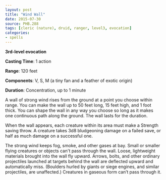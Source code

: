 ```yaml
---
layout: post
title: "Wind Wall"
date: 2015-07-30
source: PHB.288
tags: [cleric (nature), druid, ranger, level3, evocation]
categories:
- spells
---
```


**3rd-level evocation**

**Casting Time**: 1 action

**Range**: 120 feet

**Components**: V, S, M (a tiny fan and a feather of exotic origin)

**Duration**: Concentration, up to 1 minute

A wall of strong wind rises from the ground at a point you choose within range. You can make the wall up to 50 feet long, 15 feet high, and 1 foot thick. You can shape the wall in any way you choose so long as it makes one continuous path along the ground. The wall lasts for the duration.

When the wall appears, each creature within its area must make a Strength saving throw. A creature takes 3d8 bludgeoning damage on a failed save, or half as much damage on a successful one.

The strong wind keeps fog, smoke, and other gases at bay. Small or smaller flying creatures or objects can't pass through the wall. Loose, lightweight materials brought into the wall fly upward. Arrows, bolts, and other ordinary projectiles launched at targets behind the wall are deflected upward and automatically miss. (Boulders hurled by giants or siege engines, and similar projectiles, are unaffected.) Creatures in gaseous form can’t pass through it.
